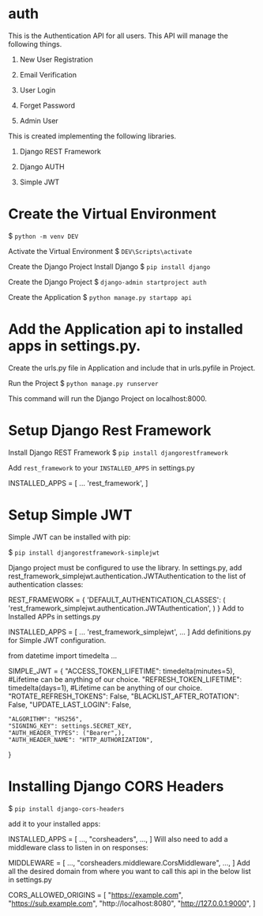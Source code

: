 # auth
This is the Authentication API for all users.
This API will manage the following things.

1. New User Registration

2. Email Verification

3. User Login

4. Forget Password

5. Admin User

This is created implementing the following libraries.

1. Django REST Framework

2. Django AUTH

3. Simple JWT

 

# Create the Virtual Environment
$ `python -m venv DEV`

Activate the Virtual Environment
$ `DEV\Scripts\activate`

 

Create the Django Project
Install Django
$ `pip install django`

Create the Django Project
$ `django-admin startproject auth`

Create the Application
$ `python manage.py startapp api`

# Add the Application api to installed apps in settings.py.

Create the urls.py file in Application and include that in urls.pyfile in Project.

Run the Project
$ `python manage.py runserver`

This command will run the Django Project on localhost:8000.

# Setup Django Rest Framework
Install Django REST Framework
$ `pip install djangorestframework`

Add `rest_framework` to your `INSTALLED_APPS` in settings.py


INSTALLED_APPS = [
    ...
    'rest_framework',
]
 

# Setup Simple JWT
Simple JWT can be installed with pip:

$ `pip install djangorestframework-simplejwt`

Django project must be configured to use the library. In settings.py, add rest_framework_simplejwt.authentication.JWTAuthentication to the list of authentication classes:


REST_FRAMEWORK = {
    'DEFAULT_AUTHENTICATION_CLASSES': (
        'rest_framework_simplejwt.authentication.JWTAuthentication',
    )
}
Add to Installed APPs in settings.py

INSTALLED_APPS = [
    ...
    'rest_framework_simplejwt',
    ...
]
Add definitions.py for Simple JWT configuration.

from datetime import timedelta
...

SIMPLE_JWT = {
    "ACCESS_TOKEN_LIFETIME": timedelta(minutes=5), #Lifetime can be anything of our choice.
    "REFRESH_TOKEN_LIFETIME": timedelta(days=1), #Lifetime can be anything of our choice.
    "ROTATE_REFRESH_TOKENS": False,
    "BLACKLIST_AFTER_ROTATION": False,
    "UPDATE_LAST_LOGIN": False,

    "ALGORITHM": "HS256",
    "SIGNING_KEY": settings.SECRET_KEY,
    "AUTH_HEADER_TYPES": ("Bearer",),
    "AUTH_HEADER_NAME": "HTTP_AUTHORIZATION",
}

# Installing Django CORS Headers
$ `pip install django-cors-headers`

add it to your installed apps:


INSTALLED_APPS = [
    ...,
    "corsheaders",
    ...,
]
Will also need to add a middleware class to listen in on responses:


MIDDLEWARE = [
    ...,
    "corsheaders.middleware.CorsMiddleware",
    ...,
]
Add all the desired domain from where you want to call this api in the below list in settings.py


CORS_ALLOWED_ORIGINS = [
    "https://example.com",
    "https://sub.example.com",
    "http://localhost:8080",
    "http://127.0.0.1:9000",
]
 
